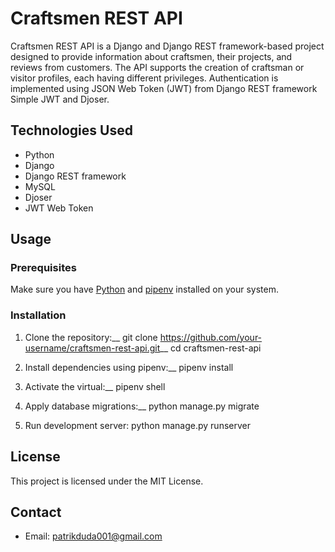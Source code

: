 # Craftsmen REST API

Craftsmen REST API is a Django and Django REST framework-based project designed to provide information about craftsmen, their projects, and reviews from customers. The API supports the creation of craftsman or visitor profiles, each having different privileges. Authentication is implemented using JSON Web Token (JWT) from Django REST framework Simple JWT and Djoser.

## Technologies Used

- Python
- Django
- Django REST framework
- MySQL
- Djoser
- JWT Web Token

## Usage

### Prerequisites

Make sure you have [Python](https://www.python.org/) and [pipenv](https://pipenv.pypa.io/en/latest/) installed on your system.

### Installation

1. Clone the repository:__
   git clone https://github.com/your-username/craftsmen-rest-api.git__
   cd craftsmen-rest-api

2. Install dependencies using pipenv:__
   pipenv install

3. Activate the virtual:__
   pipenv shell

4. Apply database migrations:__
   python manage.py migrate

5. Run development server:
   python manage.py runserver


## License

This project is licensed under the MIT License.


## Contact

- Email: patrikduda001@gmail.com
